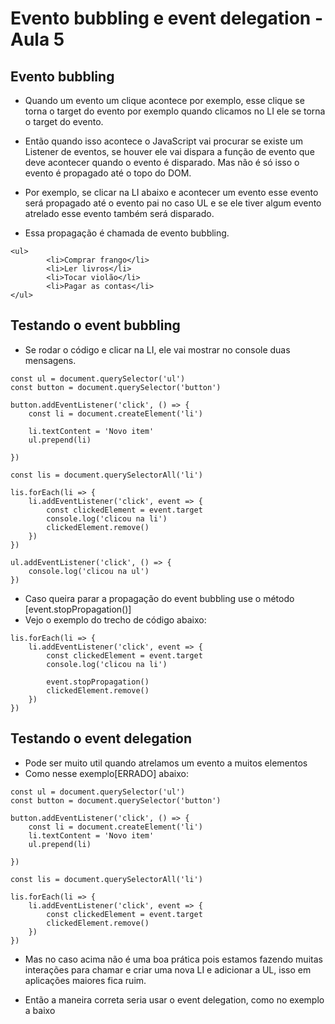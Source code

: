 # Evento bubbling e event delegation - Aula 5

## Evento bubbling
- Quando um evento um clique acontece por exemplo, esse clique se torna o target do evento por exemplo quando clicamos no LI ele se torna o target do evento.

- Então quando isso acontece o JavaScript vai procurar se existe um Listener de eventos, se houver ele vai dispara a função de evento que deve acontecer quando o evento é disparado. Mas não é só isso o evento é propagado até o topo do DOM.

- Por exemplo, se clicar na LI abaixo e acontecer um evento esse evento será propagado até o evento pai no caso UL e se ele tiver algum evento atrelado esse evento também será disparado.

- Essa propagação é chamada de evento bubbling.
```
<ul>
        <li>Comprar frango</li>
        <li>Ler livros</li>
        <li>Tocar violão</li>
        <li>Pagar as contas</li>
</ul>
```

## Testando o event bubbling

- Se rodar o código e clicar na LI, ele vai mostrar no console duas mensagens.

```
const ul = document.querySelector('ul')
const button = document.querySelector('button')

button.addEventListener('click', () => {
    const li = document.createElement('li')

    li.textContent = 'Novo item'
    ul.prepend(li)

})

const lis = document.querySelectorAll('li')

lis.forEach(li => {
    li.addEventListener('click', event => {
        const clickedElement = event.target
        console.log('clicou na li')
        clickedElement.remove()
    })
})

ul.addEventListener('click', () => {
    console.log('clicou na ul')
})
```
- Caso queira parar a propagação do event bubbling use o método [event.stopPropagation()]
- Vejo o exemplo do trecho de código abaixo:
```
lis.forEach(li => {
    li.addEventListener('click', event => {
        const clickedElement = event.target
        console.log('clicou na li')

        event.stopPropagation()
        clickedElement.remove()
    })
})
```
## Testando o event delegation
- Pode ser muito util quando atrelamos um evento a muitos elementos
- Como nesse exemplo[ERRADO] abaixo: 
```
const ul = document.querySelector('ul')
const button = document.querySelector('button')

button.addEventListener('click', () => {
    const li = document.createElement('li')
    li.textContent = 'Novo item'
    ul.prepend(li)

})

const lis = document.querySelectorAll('li')

lis.forEach(li => {
    li.addEventListener('click', event => {
        const clickedElement = event.target        
        clickedElement.remove()
    })
})

```
- Mas no caso acima não é uma boa prática pois estamos fazendo muitas interações para chamar e criar uma nova LI e adicionar a UL, isso em aplicações maiores fica ruim.

- Então a maneira correta seria usar o event delegation, como no exemplo a baixo
```
```
